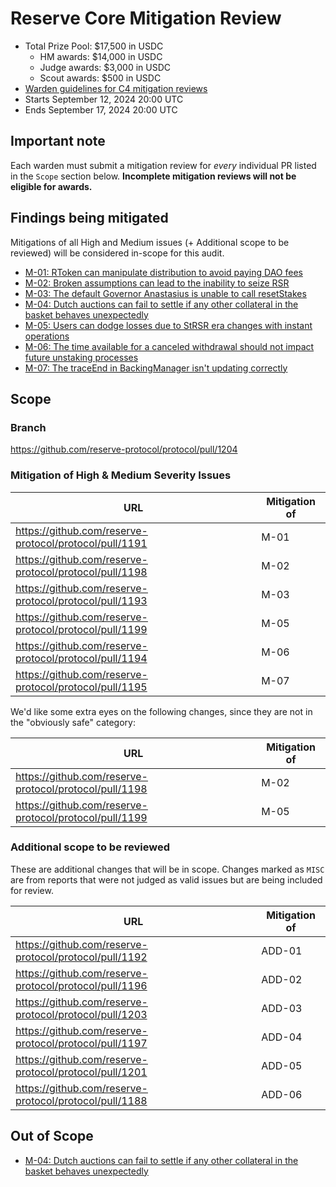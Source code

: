 # Reserve Core Mitigation Review

- Total Prize Pool: $17,500 in USDC
  - HM awards: $14,000 in USDC
  - Judge awards: $3,000 in USDC
  - Scout awards: $500 in USDC
- [Warden guidelines for C4 mitigation reviews](https://code4rena.notion.site/Guidelines-for-C4-mitigation-reviews-ed10fc5cfbf640bd8dcec66f38b343c4)
- Starts September 12, 2024 20:00 UTC
- Ends September 17, 2024 20:00 UTC

## Important note

Each warden must submit a mitigation review for _every_ individual PR listed in the `Scope` section below. **Incomplete mitigation reviews will not be eligible for awards.**

## Findings being mitigated

Mitigations of all High and Medium issues (+ Additional scope to be reviewed) will be considered in-scope for this audit.

- [M-01: RToken can manipulate distribution to avoid paying DAO fees](https://github.com/code-423n4/2024-07-reserve-findings/issues/53)
- [M-02: Broken assumptions can lead to the inability to seize RSR](https://github.com/code-423n4/2024-07-reserve-findings/issues/39)
- [M-03: The default Governor Anastasius is unable to call resetStakes](https://github.com/code-423n4/2024-07-reserve-findings/issues/36)
- [M-04: Dutch auctions can fail to settle if any other collateral in the basket behaves unexpectedly](https://github.com/code-423n4/2024-07-reserve-findings/issues/32)
- [M-05: Users can dodge losses due to StRSR era changes with instant operations](https://github.com/code-423n4/2024-07-reserve-findings/issues/21)
- [M-06: The time available for a canceled withdrawal should not impact future unstaking processes](https://github.com/code-423n4/2024-07-reserve-findings/issues/18)
- [M-07: The traceEnd in BackingManager isn't updating correctly](https://github.com/code-423n4/2024-07-reserve-findings/issues/6)

## Scope

### Branch

https://github.com/reserve-protocol/protocol/pull/1204

### Mitigation of High & Medium Severity Issues

| URL                                                    | Mitigation of |
| ------------------------------------------------------ | ------------- |
| https://github.com/reserve-protocol/protocol/pull/1191 | M-01          |
| https://github.com/reserve-protocol/protocol/pull/1198 | M-02          |
| https://github.com/reserve-protocol/protocol/pull/1193 | M-03          |
| https://github.com/reserve-protocol/protocol/pull/1199 | M-05          |
| https://github.com/reserve-protocol/protocol/pull/1194 | M-06          |
| https://github.com/reserve-protocol/protocol/pull/1195 | M-07          |

We'd like some extra eyes on the following changes, since they are not in the "obviously safe" category:

| URL                                                    | Mitigation of |
| ------------------------------------------------------ | ------------- |
| https://github.com/reserve-protocol/protocol/pull/1198 | M-02          |
| https://github.com/reserve-protocol/protocol/pull/1199 | M-05          |

### Additional scope to be reviewed

These are additional changes that will be in scope. Changes marked as `MISC` are from reports that were not judged as valid issues but are being included for review.

| URL                                                    | Mitigation of |
| ------------------------------------------------------ | ------------- |
| https://github.com/reserve-protocol/protocol/pull/1192 | ADD-01         |
| https://github.com/reserve-protocol/protocol/pull/1196 | ADD-02         |
| https://github.com/reserve-protocol/protocol/pull/1203 | ADD-03          |
| https://github.com/reserve-protocol/protocol/pull/1197 | ADD-04        |
| https://github.com/reserve-protocol/protocol/pull/1201 | ADD-05        |
| https://github.com/reserve-protocol/protocol/pull/1188 | ADD-06           |

## Out of Scope

- [M-04: Dutch auctions can fail to settle if any other collateral in the basket behaves unexpectedly](https://github.com/code-423n4/2024-07-reserve-findings/issues/32)

